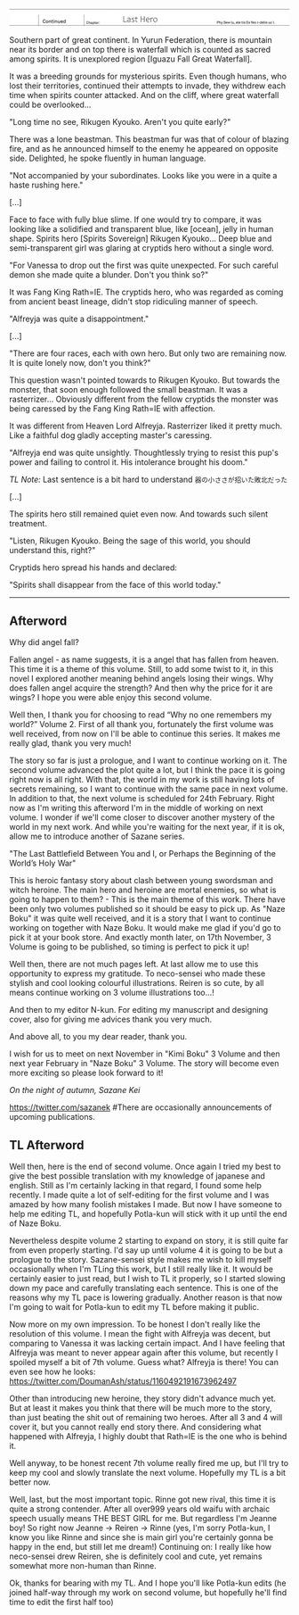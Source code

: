 ![Cover](./midashi09.jpg)

Southern part of great continent.
In Yurun Federation, there is mountain near its border and on top there is waterfall which is counted as sacred among spirits.
It is unexplored region [Iguazu Fall Great Waterfall].

It was a breeding grounds for mysterious spirits.
Even though humans, who lost their territories, continued their attempts to invade, they withdrew each time when spirits counter attacked.
And on the cliff, where great waterfall could be overlooked...

"Long time no see, Rikugen Kyouko.
Aren't you quite early?"

There was a lone beastman.
This beastman fur was that of colour of blazing fire, and as he announced himself to the enemy he appeared on opposite side.
Delighted, he spoke fluently in human language.

"Not accompanied by your subordinates.
Looks like you were in a quite a haste rushing here."

[...]

Face to face with fully blue slime.
If one would try to compare, it was looking like a solidified and transparent blue, like [ocean], jelly in human shape.
Spirits hero [Spirits Sovereign] Rikugen Kyouko...
Deep blue and semi-transparent girl was glaring at cryptids hero without a single word.

"For Vanessa to drop out the first was quite unexpected.
For such careful demon she made quite a blunder.
Don't you think so?"

It was Fang King Rath=IE.
The cryptids hero, who was regarded as coming from ancient beast lineage, didn't stop ridiculing manner of speech.

"Alfreyja was quite a disappointment."

[...]

"There are four races, each with own hero.
But only two are remaining now.
It is quite lonely now, don't you think?"

This question wasn't pointed towards to Rikugen Kyouko.
But towards the monster, that soon enough followed the small beastman.
It was a rasterrizer...
Obviously different from the fellow cryptids the monster was being caressed by the Fang King Rath=IE with affection.

It was different from Heaven Lord Alfreyja.
Rasterrizer liked it pretty much.
Like a faithful dog gladly accepting master's caressing.

"Alfreyja end was quite unsightly.
Thoughtlessly trying to resist this pup's power and failing to control it.
His intolerance brought his doom."

_TL Note:_ Last sentence is a bit hard to understand `器の小ささが招いた敗北だった`

[...]

The spirits hero still remained quiet even now.
And towards such silent treatment.

"Listen, Rikugen Kyouko. Being the sage of this world, you should understand this, right?"

Cryptids hero spread his hands and declared:

"Spirits shall disappear from the face of this world today."

-------------------------------------------------------------------------------

Afterword
---

Why did angel fall?

Fallen angel - as name suggests, it is a angel that has fallen from heaven.
This time it is a <span title="Written as enemy">theme</span> of this volume.
Still, to add some twist to it, in this novel I explored another meaning behind angels losing their wings.
Why does fallen angel acquire the strength?
And then why the price for it are wings?
I hope you were able enjoy this second volume.

Well then, I thank you for choosing to read “Why no one remembers my world?” Volume 2.
First of all thank you, fortunately the first volume was well received, from now on I'll be able to continue this series.
It makes me really glad, thank you very much!

The story so far is just a prologue, and I want to continue working on it.
The second volume advanced the plot quite a lot, but I think the pace it is going right now is all right.
With that, the world in my work is still having lots of secrets remaining, so I want to continue with the same pace in next volume.
In addition to that, the next volume is scheduled for 24th February.
Right now as I'm writing this afterword I'm in the middle of working on next volume.
I wonder if we'll come closer to discover another mystery of the world in my next work.
And while you're waiting for the next year, if it is ok, allow me to introduce another of Sazane series.

"The Last Battlefield Between You and I, or Perhaps the Beginning of the World’s Holy War"

This is heroic fantasy story about clash between young swordsman and witch heroine.
The main hero and heroine are mortal enemies, so what is going to happen to them? - This is the main theme of this work.
There have been only two volumes published so it should be easy to pick up.
As "Naze Boku" it was quite well received, and it is a story that I want to continue working on together with Naze Boku.
It would make me glad if you'd go to pick it at your book store.
And exactly month later, on 17th November, 3 Volume is going to be published, so timing is perfect to pick it up!

Well then, there are not much pages left.
At last allow me to use this opportunity to express my gratitude.
To neco-sensei who made these stylish and cool looking colourful illustrations.
Reiren is so cute, by all means continue working on 3 volume illustrations too...!

And then to my editor N-kun.
For editing my manuscript and designing cover, also for giving me advices thank you very much.

And above all, to you my dear reader, thank you.

I wish for us to meet on next November in "Kimi Boku" 3 Volume and then next year February in "Naze Boku" 3 Volume.
The story will become even more exciting so please look forward to it!

_On the night of autumn, Sazane Kei_

https://twitter.com/sazanek #There are occasionally announcements of upcoming publications.

TL Afterword
---

Well then, here is the end of second volume.
Once again I tried my best to give the best possible translation with my knowledge of japanese and english.
Still as I'm certainly lacking in that regard, I found some help recently.
I made quite a lot of self-editing for the first volume and I was amazed by how many foolish mistakes I made.
But now I have someone to help me editing TL, and hopefully Potla-kun will stick with it up until the end of Naze Boku.

Nevertheless despite volume 2 starting to expand on story, it is still quite far from even properly starting.
I'd say up until volume 4 it is going to be but a prologue to the story.
Sazane-sensei style makes me wish to kill myself occasionally when I'm TLing this work, but I still really like it.
It would be certainly easier to just read, but I wish to TL it properly, so I started slowing down my pace and carefully translating each sentence.
This is one of the reasons why my TL pace is lowering gradually.
Another reason is that now I'm going to wait for Potla-kun to edit my TL before making it public.

Now more on my own impression.
To be honest I don't really like the resolution of this volume.
I mean the fight with Alfreyja was decent, but comparing to Vanessa it was lacking certain impact.
And I have feeling that Alfreyja was meant to never appear again after this volume, but recently I spoiled myself a bit of 7th volume.
Guess what? Alfreyja is there!
You can even see how he looks: https://twitter.com/DoumanAsh/status/1160492191673962497

Other than introducing new heroine, they story didn't advance much yet.
But at least it makes you think that there will be much more to the story, than just beating the shit out of remaining two heroes.
After all 3 and 4 will cover it, but you cannot really end story there.
And considering what happened with Alfreyja, I highly doubt that Rath=IE is the one who is behind it.

Well anyway, to be honest recent 7th volume really fired me up, but I'll try to keep my cool and slowly translate the next volume.
Hopefully my TL is a bit better now.

Well, last, but the most important topic.
Rinne got new rival, this time it is quite a strong contender.
After all over999 years old waifu with archaic speech usually means THE BEST GIRL for me.
But regardless I'm Jeanne boy!
So right now Jeanne -> Reiren -> Rinne (yes, I'm sorry Potla-kun, I know you like Rinne and since she is main girl you're certainly gonna be happy in the end, but still let me dream!)
Continuing on: I really like how neco-sensei drew Reiren, she is definitely cool and cute, yet remains somewhat more non-human than Rinne.

Ok, thanks for bearing with my TL.
And I hope you'll like Potla-kun edits (he joined half-way through my work on second volume, but hopefully he'll find time to edit the first half too)
